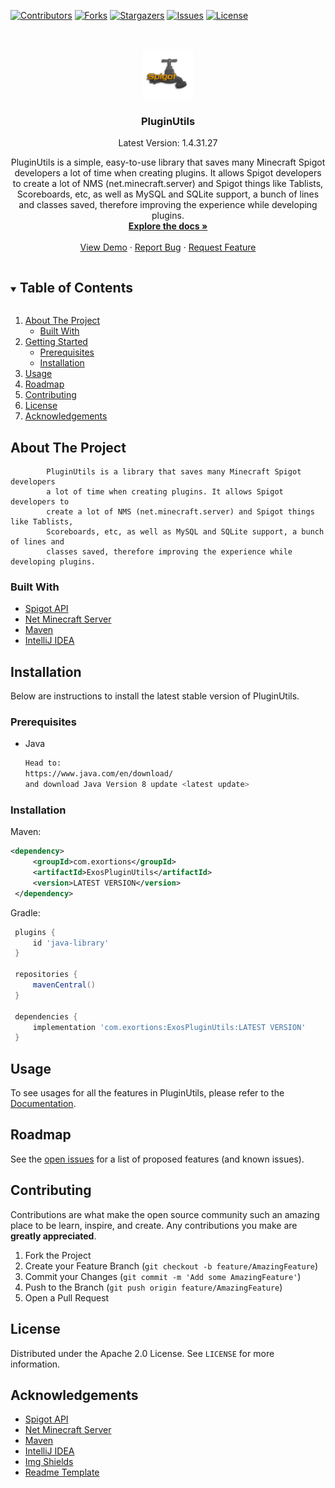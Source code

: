 <!-- PROJECT SHIELDS -->
<!--
*** I'm using markdown "reference style" links for readability.
*** Reference links are enclosed in brackets [ ] instead of parentheses ( ).
*** See the bottom of this document for the declaration of the reference variables
*** for contributors-url, forks-url, etc. This is an optional, concise syntax you may use.
*** https://www.markdownguide.org/basic-syntax/#reference-style-links
-->
[![Contributors][contributors-shield]][contributors-url]
[![Forks][forks-shield]][forks-url]
[![Stargazers][stars-shield]][stars-url]
[![Issues][issues-shield]][issues-url]
[![License][license-shield]][license-url]


<!-- PROJECT LOGO -->
<br />
<p align="center">
  <a href="https://github.com/Exortions/PluginUtils">
    <img src="images/logo.png" alt="Logo" width="80" height="80">
  </a>

<h3 align="center">PluginUtils</h3>

  <p align="center">Latest Version: 1.4.31.27</p>
  <p align="center">
    PluginUtils is a simple, easy-to-use
            library that saves many Minecraft Spigot developers a lot of time when creating
            plugins. It allows Spigot developers to create a lot of NMS
            (net.minecraft.server) and Spigot things like Tablists, Scoreboards, etc, as well as MySQL and SQLite support,
            a bunch of lines and classes saved, therefore improving the experience while
            developing plugins.
    <br />
    <a href="https://github.com/Exortions/PluginUtils"><strong>Explore the docs »</strong></a>
    <br />
    <br />
    <a href="https://github.com/Exortions/PluginUtils">View Demo</a>
    ·
    <a href="https://github.com/Exortions/PluginUtils/issues">Report Bug</a>
    ·
    <a href="https://github.com/Exortions/PluginUtils/issues">Request Feature</a>
  </p>




<!-- TABLE OF CONTENTS -->
<details open="open">
  <summary><h2 style="display: inline-block">Table of Contents</h2></summary>
  <ol>
    <li>
      <a href="#about-the-project">About The Project</a>
      <ul>
        <li><a href="#built-with">Built With</a></li>
      </ul>
    </li>
    <li>
      <a href="#getting-started">Getting Started</a>
      <ul>
        <li><a href="#prerequisites">Prerequisites</a></li>
        <li><a href="#installation">Installation</a></li>
      </ul>
    </li>
    <li><a href="#usage">Usage</a></li>
    <li><a href="#roadmap">Roadmap</a></li>
    <li><a href="#contributing">Contributing</a></li>
    <li><a href="#license">License</a></li>
    <li><a href="#acknowledgements">Acknowledgements</a></li>
  </ol>
</details>



<!-- ABOUT THE PROJECT -->
## About The Project

            PluginUtils is a library that saves many Minecraft Spigot developers 
            a lot of time when creating plugins. It allows Spigot developers to 
            create a lot of NMS (net.minecraft.server) and Spigot things like Tablists,
            Scoreboards, etc, as well as MySQL and SQLite support, a bunch of lines and
            classes saved, therefore improving the experience while developing plugins.


### Built With

* [Spigot API](https://www.spigotmc.org/wiki/spigot-maven/)
* [Net Minecraft Server](https://www.minecraft.net/)
* [Maven](https://maven.apache.org/)
* [IntelliJ IDEA](https://www.jetbrains.com/idea/download/)

<!-- GETTING STARTED -->
## Installation

Below are instructions to install the latest stable version of PluginUtils.

### Prerequisites
* Java
  ```sh
  Head to:
  https://www.java.com/en/download/
  and download Java Version 8 update <latest update>
  ```

### Installation

Maven:
   ```XML
   <dependency>
        <groupId>com.exortions</groupId>
        <artifactId>ExosPluginUtils</artifactId>
        <version>LATEST VERSION</version>
    </dependency>
   ```

Gradle:
   ```GROOVY
    plugins {
        id 'java-library'
    }
    
    repositories {
        mavenCentral()
    }
    
    dependencies {
        implementation 'com.exortions:ExosPluginUtils:LATEST VERSION'
    }
   ```



<!-- USAGE EXAMPLES -->

## Usage

To see usages for all the features in PluginUtils, please refer to the [Documentation](https://example.com).



<!-- ROADMAP -->
## Roadmap
See the [open issues](https://github.com/Exortions/PluginUtils/issues) for a list of proposed features (and known issues).

<!-- CONTRIBUTING -->
## Contributing

Contributions are what make the open source community such an amazing place to be learn, inspire, and create. Any contributions you make are **greatly appreciated**.

1. Fork the Project
2. Create your Feature Branch (`git checkout -b feature/AmazingFeature`)
3. Commit your Changes (`git commit -m 'Add some AmazingFeature'`)
4. Push to the Branch (`git push origin feature/AmazingFeature`)
5. Open a Pull Request



<!-- LICENSE -->
## License

Distributed under the Apache 2.0 License. See `LICENSE` for more information.

<!-- ACKNOWLEDGEMENTS -->
## Acknowledgements

* [Spigot API](https://www.spigotmc.org/wiki/spigot-maven/)
* [Net Minecraft Server](https://www.minecraft.net/)
* [Maven](https://maven.apache.org/)
* [IntelliJ IDEA](https://www.jetbrains.com/idea/download/)
* [Img Shields](https://shields.io)
* [Readme Template](https://github.com/othneildrew/Best-README-Template)

<!-- MARKDOWN LINKS & IMAGES -->
<!-- https://www.markdownguide.org/basic-syntax/#reference-style-links -->
[contributors-shield]: https://img.shields.io/github/contributors/Exortions/PluginUtils.svg?style=for-the-badge
[contributors-url]: https://github.com/Exortions/PluginUtils/graphs/contributors
[forks-shield]: https://img.shields.io/github/forks/Exortions/PluginUtils.svg?style=for-the-badge
[forks-url]: https://github.com/Exortions/PluginUtils/network/members
[stars-shield]: https://img.shields.io/github/stars/Exortions/PluginUtils.svg?style=for-the-badge
[stars-url]: https://github.com/Exortions/PluginUtils/stargazers
[issues-shield]: https://img.shields.io/github/issues/Exortions/PluginUtils.svg?style=for-the-badge
[issues-url]: https://github.com/Exortions/PluginUtils/issues
[license-shield]: https://img.shields.io/github/license/Exortions/PluginUtils.svg?style=for-the-badge
[license-url]: https://github.com/Exortions/PluginUtils/blob/master/LICENSE.txt
